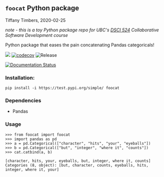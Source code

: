 ## `foocat` Python package
Tiffany Timbers, 2020-02-25

*note - this is a toy Python package repo for UBC's [DSCI 524](https://github.com/UBC-MDS/DSCI_524_collab-sw-dev) Collaborative Software Development course*

Python package that eases the pain concatenating Pandas categoricals! 

![](https://github.com/ttimbers/foocat/workflows/build/badge.svg) [![codecov](https://codecov.io/gh/ttimbers/foocat/branch/master/graph/badge.svg)](https://codecov.io/gh/ttimbers/foocat) ![Release](https://github.com/ttimbers/foocat/workflows/Release/badge.svg)

[![Documentation Status](https://readthedocs.org/projects/foocat/badge/?version=latest)](https://foocat.readthedocs.io/en/latest/?badge=latest)

### Installation:

```
pip install -i https://test.pypi.org/simple/ foocat
```

### Dependencies

- Pandas

### Usage

```
>>> from foocat import foocat
>>> import pandas as pd
>>> a = pd.Categorical(["character", "hits", "your", "eyeballs"])
>>> b = pd.Categorical(["but", "integer", "where it", "counts"])
>>> cat.catbind(a, b)
```

```
[character, hits, your, eyeballs, but, integer, where it, counts]
Categories (8, object): [but, character, counts, eyeballs, hits, integer, where it, your]
```
